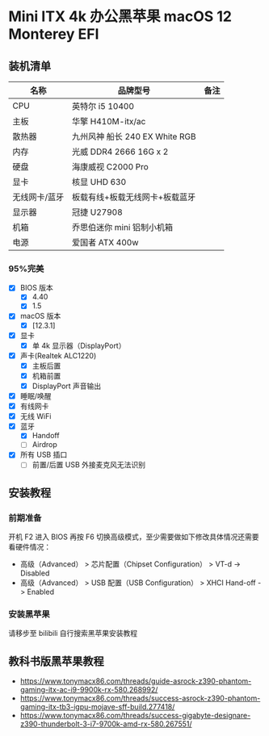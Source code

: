 # Mini ITX 4k 办公黑苹果 macOS 12 Monterey EFI

## 装机清单

| 名称          | 品牌型号                       | 备注 |
| ------------- | ------------------------------ | ---- |
| CPU           | 英特尔 i5 10400                |      |
| 主板          | 华擎 H410M-itx/ac              |      |
| 散热器        | 九州风神 船长 240 EX White RGB |      |
| 内存          | 光威 DDR4 2666 16G x 2         |      |
| 硬盘          | 海康威视 C2000 Pro             |      |
| 显卡          | 核显 UHD 630                   |      |
| 无线网卡/蓝牙 | 板载有线+板载无线网卡+板载蓝牙 |      |
| 显示器        | 冠捷 U27908                    |
| 机箱          | 乔思伯迷你 mini 铝制小机箱     |      |
| 电源          | 爱国者 ATX 400w                |      |

### 95%完美

- [x] BIOS 版本
  - [x] 4.40
  - [x] 1.5
- [x] macOS 版本
  - [x] [12.3.1]
- [x] 显卡
  - [x] 单 4k 显示器（DisplayPort）
- [x] 声卡(Realtek ALC1220)
  - [x] 主板后置
  - [x] 机箱前置
  - [x] DisplayPort 声音输出
- [x] 睡眠/唤醒
- [x] 有线网卡
- [x] 无线 WiFi
- [x] 蓝牙
  - [x] Handoff
  - [ ] Airdrop
- [x] 所有 USB 插口
  - [ ] 前置/后置 USB 外接麦克风无法识别

## 安装教程

### 前期准备

开机 F2 进入 BIOS 再按 F6 切换高级模式，至少需要做如下修改具体情况还需要看硬件情况：

- 高级（Advanced） > 芯片配置（Chipset Configuration） > VT-d -> Disabled
- 高级（Advanced） > USB 配置（USB Configuration） > XHCI Hand-off -> Enabled

### 安装黑苹果

请移步至 bilibili 自行搜索黑苹果安装教程

## 教科书版黑苹果教程

- https://www.tonymacx86.com/threads/guide-asrock-z390-phantom-gaming-itx-ac-i9-9900k-rx-580.268992/
- https://www.tonymacx86.com/threads/success-asrock-z390-phantom-gaming-itx-tb3-igpu-mojave-sff-build.277418/
- https://www.tonymacx86.com/threads/success-gigabyte-designare-z390-thunderbolt-3-i7-9700k-amd-rx-580.267551/
